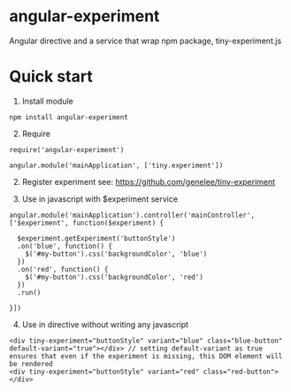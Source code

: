 # angular-experiment
Angular directive and a service that wrap npm package, tiny-experiment.js

# Quick start

1) Install module
```
npm install angular-experiment
```

2) Require
```
require('angular-experiment')

angular.module('mainApplication', ['tiny.experiment'])
```

2) Register experiment
see: https://github.com/genelee/tiny-experiment

3) Use in javascript with $experiment service
```
angular.module('mainApplication').controller('mainController', ['$experiment', function($experiment) {

  $experiment.getExperiment('buttonStyle')
  .on('blue', function() {
    $('#my-button').css('backgroundColor', 'blue')
  })
  .on('red', function() {
    $('#my-button').css('backgroundColor', 'red')
  })
  .run()
  
}])
```

4) Use in directive without writing any javascript
```
<div tiny-experiment="buttonStyle" variant="blue" class="blue-button" default-variant="true"></div> // setting default-variant as true ensures that even if the experiment is missing, this DOM element will be rendered
<div tiny-experiment="buttonStyle" variant="red" class="red-button"></div>
```
